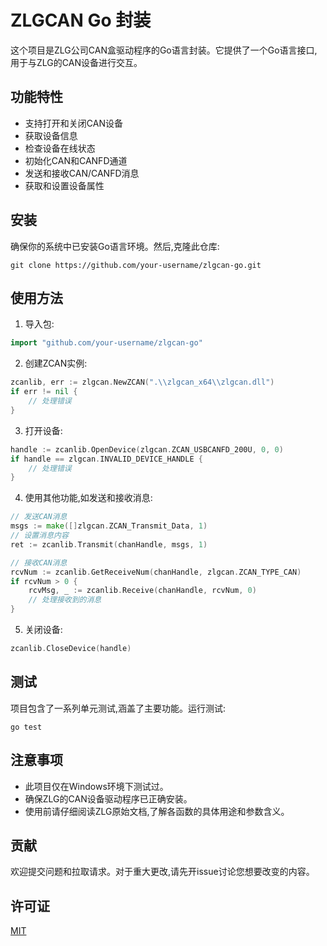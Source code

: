 # ZLGCAN Go 封装

这个项目是ZLG公司CAN盒驱动程序的Go语言封装。它提供了一个Go语言接口,用于与ZLG的CAN设备进行交互。

## 功能特性

- 支持打开和关闭CAN设备
- 获取设备信息
- 检查设备在线状态
- 初始化CAN和CANFD通道
- 发送和接收CAN/CANFD消息
- 获取和设置设备属性

## 安装

确保你的系统中已安装Go语言环境。然后,克隆此仓库:

```
git clone https://github.com/your-username/zlgcan-go.git
```

## 使用方法

1. 导入包:

```go
import "github.com/your-username/zlgcan-go"
```

2. 创建ZCAN实例:

```go
zcanlib, err := zlgcan.NewZCAN(".\\zlgcan_x64\\zlgcan.dll")
if err != nil {
    // 处理错误
}
```

3. 打开设备:

```go
handle := zcanlib.OpenDevice(zlgcan.ZCAN_USBCANFD_200U, 0, 0)
if handle == zlgcan.INVALID_DEVICE_HANDLE {
    // 处理错误
}
```

4. 使用其他功能,如发送和接收消息:

```go
// 发送CAN消息
msgs := make([]zlgcan.ZCAN_Transmit_Data, 1)
// 设置消息内容
ret := zcanlib.Transmit(chanHandle, msgs, 1)

// 接收CAN消息
rcvNum := zcanlib.GetReceiveNum(chanHandle, zlgcan.ZCAN_TYPE_CAN)
if rcvNum > 0 {
    rcvMsg, _ := zcanlib.Receive(chanHandle, rcvNum, 0)
    // 处理接收到的消息
}
```

5. 关闭设备:

```go
zcanlib.CloseDevice(handle)
```

## 测试

项目包含了一系列单元测试,涵盖了主要功能。运行测试:

```
go test
```

## 注意事项

- 此项目仅在Windows环境下测试过。
- 确保ZLG的CAN设备驱动程序已正确安装。
- 使用前请仔细阅读ZLG原始文档,了解各函数的具体用途和参数含义。

## 贡献
欢迎提交问题和拉取请求。对于重大更改,请先开issue讨论您想要改变的内容。

## 许可证
[MIT](https://choosealicense.com/licenses/mit/)